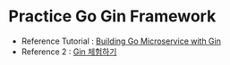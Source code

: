 # Practice Go Gin Framework

- Reference Tutorial : [Building Go Microservice with Gin](https://semaphoreci.com/community/tutorials/building-go-web-applications-and-microservices-using-gin)
- Reference 2 : [Gin 체험하기](https://mdpapa.tistory.com/m/46)
